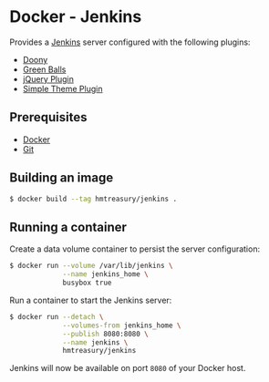 # Docker - Jenkins

Provides a [Jenkins] server configured with the following plugins:

* [Doony](http://doony.org)
* [Green Balls](https://wiki.jenkins-ci.org/display/JENKINS/Green+Balls)
* [jQuery Plugin](https://wiki.jenkins-ci.org/display/JENKINS/jQuery+Plugin)
* [Simple Theme Plugin](https://wiki.jenkins-ci.org/display/JENKINS/Simple+Theme+Plugin)


## Prerequisites

* [Docker]
* [Git]


## Building an image

```sh
$ docker build --tag hmtreasury/jenkins .
```


## Running a container

Create a data volume container to persist the server configuration:

```sh
$ docker run --volume /var/lib/jenkins \
             --name jenkins_home \
             busybox true
```

Run a container to start the Jenkins server:

```sh
$ docker run --detach \
             --volumes-from jenkins_home \
             --publish 8080:8080 \
             --name jenkins \
             hmtreasury/jenkins
```

Jenkins will now be available on port `8080` of your Docker host.


[docker]: https://www.docker.com
[git]: http://git-scm.com
[jenkins]: http://jenkins-ci.org
